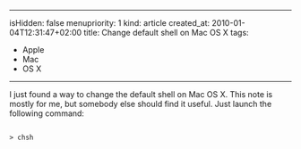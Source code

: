 -----
isHidden:       false
menupriority:   1
kind:           article
created_at:           2010-01-04T12:31:47+02:00
title: Change default shell on Mac OS X
tags:
  - Apple
  - Mac
  - OS X

-----

I just found a way to change the default shell on Mac OS X. This note is mostly for me, but somebody else should find it useful. Just launch the following command: 

<div><code class="zsh">
> chsh
</code></div>

